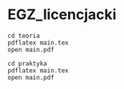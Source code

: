 # EGZ_licencjacki

```
cd teoria
pdflatex main.tex
open main.pdf
```

```
cd praktyka
pdflatex main.tex
open main.pdf
```
